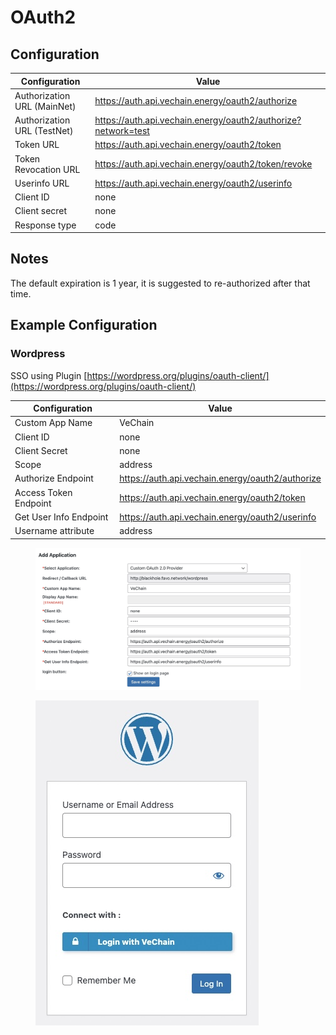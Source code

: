 # OAuth2

## Configuration

| Configuration               | Value                                                         |
| --------------------------- | ------------------------------------------------------------- |
| Authorization URL (MainNet) | https://auth.api.vechain.energy/oauth2/authorize              |
| Authorization URL (TestNet) | https://auth.api.vechain.energy/oauth2/authorize?network=test |
| Token URL                   | https://auth.api.vechain.energy/oauth2/token                  |
| Token Revocation URL        | https://auth.api.vechain.energy/oauth2/token/revoke           |
| Userinfo URL                | https://auth.api.vechain.energy/oauth2/userinfo               |
| Client ID                   | none                                                          |
| Client secret               | none                                                          |
| Response type               | code                                                          |

## Notes

The default expiration is 1 year, it is suggested to re-authorized after that time.

## Example Configuration

### Wordpress

SSO using Plugin [https://wordpress.org/plugins/oauth-client/](https://wordpress.org/plugins/oauth-client/)

| Configuration          | Value                                            |
| ---------------------- | ------------------------------------------------ |
| Custom App Name        | VeChain                                          |
| Client ID              | none                                             |
| Client Secret          | none                                             |
| Scope                  | address                                          |
| Authorize Endpoint     | https://auth.api.vechain.energy/oauth2/authorize |
| Access Token Endpoint  | https://auth.api.vechain.energy/oauth2/token     |
| Get User Info Endpoint | https://auth.api.vechain.energy/oauth2/userinfo  |
| Username attribute     | address                                          |

<div>

<figure><img src="../../.gitbook/assets/image.png" alt=""><figcaption></figcaption></figure>

 

<figure><img src="../../.gitbook/assets/image (25).png" alt=""><figcaption></figcaption></figure>

</div>
